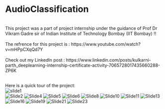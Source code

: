 # AudioClassification
<br>
This project was a part of project internship under the guidance of Prof Dr Vikram Gadre sir of Indian Institute of Technology Bombay (IIT Bombay) !!
<br>
<br>
The refrence for this project is : https://www.youtube.com/watch?v=mHPpCXqQd7Y
<br>
<br>
Check out my LinkedIn post : https://www.linkedin.com/posts/kulkarni-parth_deeplearning-internship-certificate-activity-7065728017435660288-ZP6K
<br>
<br>

Here is a quick tour of the project:
<br>
![slide1](https://github-production-user-asset-6210df.s3.amazonaws.com/145101202/268465317-ee0ce551-175f-4bb6-8f09-050a0bc46b44.png)
<br>
![Slide2](https://github.com/parthk1165/AudioClassification/assets/145101202/a0663ccb-05ee-46e3-92cc-d19cbe251599)
![Slide4](https://github.com/parthk1165/AudioClassification/assets/145101202/ef4c0328-e263-443a-be6a-6d7f89ce6355)
![Slide5](https://github.com/parthk1165/AudioClassification/assets/145101202/6e9178c6-29e7-48f8-b107-e01352c2acd8)
![Slide6](https://github.com/parthk1165/AudioClassification/assets/145101202/44d4b4ce-d5fe-42c7-8ce8-d93897b44d62)
![Slide8](https://github.com/parthk1165/AudioClassification/assets/145101202/3721dd0b-397f-4a72-945e-470dc4def3e4)
![Slide10](https://github.com/parthk1165/AudioClassification/assets/145101202/78d33ad6-dad5-4b17-b953-22d4e8b7eae5)
![Slide11](https://github.com/parthk1165/AudioClassification/assets/145101202/f639c189-1610-4c18-99e9-48f8925cb000)
![Slide13](https://github.com/parthk1165/AudioClassification/assets/145101202/61749b36-81d1-459f-b454-e13e4d5ed31d)
![Slide16](https://github.com/parthk1165/AudioClassification/assets/145101202/55b44463-f270-46ce-b3b9-bbfe0eece150)
![Slide19](https://github.com/parthk1165/AudioClassification/assets/145101202/32e9ba96-773f-4b13-ae49-63e2f63fe04a)
![Slide21](https://github.com/parthk1165/AudioClassification/assets/145101202/7a2fed04-c6e5-4181-a79c-9e9493e05889)
![Slide23](https://github.com/parthk1165/AudioClassification/assets/145101202/161cfcba-9a46-490f-8b53-8257d6537393)



